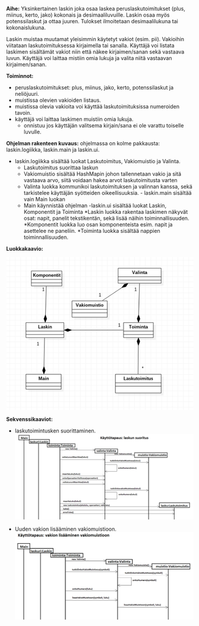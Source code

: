 **Aihe:** Yksinkertainen laskin joka osaa laskea peruslaskutoimitukset (plus, miinus, kerto, jako) kokonais ja desimaaliluvuille. Laskin osaa myös potenssilaskut ja ottaa juuren. Tulokset ilmoitetaan desimaalilukuna tai kokonaislukuna.


Laskin muistaa muutamat yleisimmin käytetyt vakiot (esim. pii). Vakioihin viitataan laskutoimituksessa kirjaimella tai sanalla. Käyttäjä voi listata laskimen sisältämät vakiot niin että näkee kirjaimen/sanan sekä vastaava luvun. Käyttäjä voi laittaa mistiin omia lukuja ja valita niitä vastaavan kirjaimen/sanan. 

**Toiminnot:** 
- peruslaskutoimitukset: plus, miinus, jako, kerto, potenssilaskut ja neliöjuuri.
- muistissa olevien vakioiden listaus. 
- muistissa olevia vakioita voi käyttää laskutoimituksissa numeroiden tavoin.
- käyttäjä voi laittaa laskimen muistiin omia lukuja.
   * onnistuu jos käyttäjän valitsema kirjain/sana ei ole varattu toiselle luvulle.

**Ohjelman rakenteen kuvaus:** 
ohjelmassa on kolme pakkausta: laskin.logiikka, laskin.main ja laskin.ui.
  - laskin.logiikka sisältää luokat Laskutoimitus, Vakiomuistio ja Valinta.
    * Laskutoimitus suorittaa laskun
    * Vakiomuistio sisältää HashMapin johon tallennetaan vakio ja sitä vastaava arvo, siitä voidaan hakea arvot laskutoimitusta varten
    * Valinta luokka kommunikoi laskutoimituksen ja valinnan kanssa, sekä tarkistelee käyttäjän syötteiden oikeellisuuksia.   - laskin.main sisältää vain Main luokan
    * Main käynnistää ohjelman
  -laskin.ui sisältää luokat Laskin, Komponentit ja Toiminta
    *Laskin luokka rakentaa laskimen näkyvät osat: napit, panelit tekstikentän, sekä lisää näihin toiminnallisuuden.
    *Komponentit luokka luo osan komponenteista esim. napit ja asettelee ne paneliin.
    *Toiminta luokka sisältää nappien toiminnallisuuden.


**Luokkakaavio:** 

![Alt text](https://github.com/anliski/laskin/blob/master/dokumentointi/luokkakaavio1.png)

**Sekvenssikaaviot:** 

- laskutoimintusken suorittaminen.
![Alt text](https://github.com/anliski/laskin/blob/master/dokumentointi/laskutoimitus.png)


- Uuden vakion lisääminen vakiomuistioon.
![Alt text](https://github.com/anliski/laskin/blob/master/dokumentointi/vakiomuistio.png)

